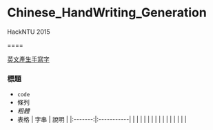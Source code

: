 # Chinese_HandWriting_Generation
HackNTU 2015

====

[英文產生手寫字](http://www.cs.toronto.edu/~graves/handwriting.html)

### 標題
- `code`
- 條列
- *粗體*
- 表格
|   字串  |    說明    |
|:-------:|:-----------|
|   |  |
|       |  |
|   |  |
|       |  |
|  |  |
